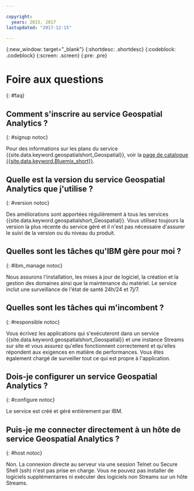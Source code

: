 ```yaml
---

copyright:
  years: 2015, 2017
lastupdated: "2017-12-15"

---
```


<!-- Attribute definitions -->
{:new_window: target="_blank"}
{:shortdesc: .shortdesc}
{:codeblock: .codeblock}
{:screen: .screen}
{:pre: .pre}

# Foire aux questions
{: #faq}

## Comment s'inscrire au service Geospatial Analytics ? 
{: #signup notoc}

Pour des informations sur les plans du service {{site.data.keyword.geospatialshort_Geospatial}}, voir la [page de catalogue {{site.data.keyword.Bluemix_short}}](https://console.ng.bluemix.net/catalog/services/geospatial-analytics).

## Quelle est la version du service Geospatial Analytics que j'utilise ? 
{: #version notoc}

Des améliorations sont apportées régulièrement à tous les services {{site.data.keyword.geospatialshort_Geospatial}}. Vous utilisez toujours la version la plus récente du service géré et il n'est pas nécessaire d'assurer le suivi de la version ou du niveau du produit. 

## Quelles sont les tâches qu'IBM gère pour moi ? 
{: #ibm_manage notoc}

Nous assurons l'installation, les mises à jour de logiciel, la création et la gestion des domaines ainsi que la maintenance du matériel. Le service inclut une surveillance de l'état de santé 24h/24 et 7j/7. 


## Quelles sont les tâches qui m'incombent ?
{: #responsible notoc}

Vous écrivez les applications qui s'exécuteront dans un service {{site.data.keyword.geospatialshort_Geospatial}} et une instance Streams sur site et vous assurez qu'elles fonctionnent correctement et qu'elles répondent aux exigences en matière de performances. Vous êtes également chargé de surveiller tout ce qui est propre à l'application. 


## Dois-je configurer un service Geospatial Analytics ? 
{: #configure notoc}

Le service est créé et géré entièrement par IBM. 

## Puis-je me connecter directement à un hôte de service Geospatial Analytics ? 
{: #host notoc}

Non. La connexion directe au serveur via une session Telnet ou Secure Shell (ssh) n'est pas prise en charge. Vous ne pouvez pas installer de logiciels supplémentaires ni exécuter des logiciels non Streams sur un hôte Streams. 
